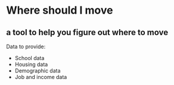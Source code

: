 # Where should I move

## a tool to help you figure out where to move

Data to provide:

- School data
- Housing data
- Demographic data
- Job and income data
